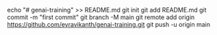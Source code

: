 echo "# genai-training" >> README.md
git init
git add README.md
git commit -m "first commit"
git branch -M main
git remote add origin https://github.com/eyravikanth/genai-training.git
git push -u origin main

